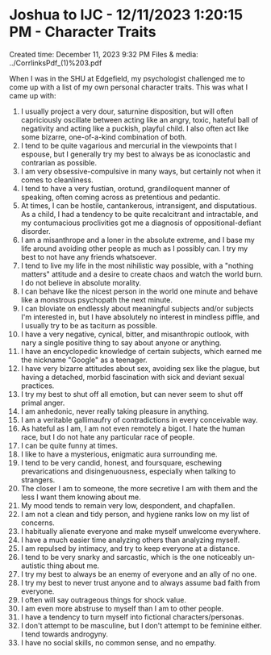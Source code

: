 # Joshua to IJC - 12/11/2023 1:20:15 PM - Character Traits

Created time: December 11, 2023 9:32 PM
Files & media: ../CorrlinksPdf_(1)%203.pdf

When I was in the SHU at Edgefield, my psychologist challenged me to come up with a list of my own personal character traits.  This was what I came up with:

1. I usually project a very dour, saturnine disposition, but will often capriciously oscillate between acting like an angry, toxic, hateful ball of negativity and acting like a puckish, playful child. I also often act like some bizarre, one-of-a-kind combination of both.
2. I tend to be quite vagarious and mercurial in the viewpoints that I espouse, but I generally try my best to always be as iconoclastic and contrarian as possible.
3. I am very obsessive-compulsive in many ways, but certainly not when it comes to cleanliness.
4. I tend to have a very fustian, orotund, grandiloquent manner of speaking, often coming across as pretentious and pedantic.
5. At times, I can be hostile, cantankerous, intransigent, and disputatious. As a child, I had a tendency to be quite recalcitrant and intractable, and my contumacious proclivities got me a diagnosis of oppositional-defiant disorder.
6. I am a misanthrope and a loner in the absolute extreme, and I base my life around avoiding other people as much as I possibly can. I try my best to not have any friends whatsoever.
7. I tend to live my life in the most nihilistic way possible, with a "nothing matters" attitude and a desire to create chaos and watch the world burn. I do not believe in absolute morality.
8. I can behave like the nicest person in the world one minute and behave like a monstrous psychopath the next minute.
9. I can bloviate on endlessly about meaningful subjects and/or subjects I'm interested in, but I have absolutely no interest in mindless piffle, and I usually try to be as taciturn as possible.
10. I have a very negative, cynical, bitter, and misanthropic outlook, with nary a single positive thing to say about anyone or anything.
11. I have an encyclopedic knowledge of certain subjects, which earned me the nickname "Google" as a teenager.
12. I have very bizarre attitudes about sex, avoiding sex like the plague, but having a detached, morbid fascination with sick and deviant sexual practices.
13. I try my best to shut off all emotion, but can never seem to shut off primal anger.
14. I am anhedonic, never really taking pleasure in anything.
15. I am a veritable gallimaufry of contradictions in every conceivable way.
16. As hateful as I am, I am not even remotely a bigot. I hate the human race, but I do not hate any particular race of people.
17. I can be quite funny at times.
18. I like to have a mysterious, enigmatic aura surrounding me.
19. I tend to be very candid, honest, and foursquare, eschewing prevarications and disingenuousness, especially when talking to strangers.
20. The closer I am to someone, the more secretive I am with them and the less I want them knowing about me.
21. My mood tends to remain very low, despondent, and chapfallen.
22. I am not a clean and tidy person, and hygiene ranks low on my list of concerns.
23. I habitually alienate everyone and make myself unwelcome everywhere.
24. I have a much easier time analyzing others than analyzing myself.
25. I am repulsed by intimacy, and try to keep everyone at a distance.
26. I tend to be very snarky and sarcastic, which is the one noticeably un-autistic thing about me.
27. I try my best to always be an enemy of everyone and an ally of no one.
28. I try my best to never trust anyone and to always assume bad faith from everyone.
29. I often will say outrageous things for shock value.
30. I am even more abstruse to myself than I am to other people.
31. I have a tendency to turn myself into fictional characters/personas.
32. I don't attempt to be masculine, but I don't attempt to be feminine either. I tend towards androgyny.
33. I have no social skills, no common sense, and no empathy.